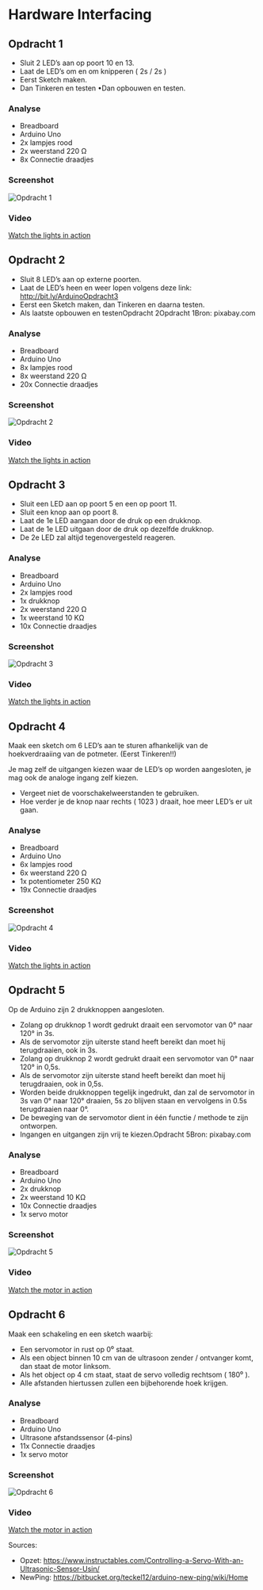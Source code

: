 # Hardware Interfacing
## Opdracht 1
- Sluit 2 LED’s aan op poort 10 en 13.
- Laat de LED’s om en om knipperen ( 2s / 2s ) 
- Eerst  Sketch maken.
- Dan Tinkeren en testen •Dan opbouwen en testen.

### Analyse
- Breadboard
- Arduino Uno
- 2x lampjes rood
- 2x weerstand 220 &#937;
- 8x Connectie draadjes

### Screenshot
![Opdracht 1](images/HI_Opdracht1.png)

### Video
[Watch the lights in action](https://drive.google.com/file/d/1_OCjr27sfI1AORYTMdb1KNq0bK0ZVrU2/view?usp=sharing)

## Opdracht 2
- Sluit 8 LED’s aan op externe poorten.
- Laat de LED’s heen en weer lopen volgens deze link: http://bit.ly/ArduinoOpdracht3
- Eerst een Sketch maken, dan Tinkeren en daarna testen.
- Als laatste opbouwen en testenOpdracht 2Opdracht 1Bron: pixabay.com

### Analyse
- Breadboard
- Arduino Uno
- 8x lampjes rood
- 8x weerstand 220 &#937; 
- 20x Connectie draadjes

### Screenshot
![Opdracht 2](images/HI_Opdracht2.png)

### Video
[Watch the lights in action](https://your-link-to-video.com)

## Opdracht 3
- Sluit een LED aan op poort 5 en een op poort 11. 
- Sluit een knop aan op poort 8. 
- Laat de 1e LED aangaan door de druk op een drukknop. 
- Laat de 1e LED uitgaan door de druk op dezelfde drukknop. 
- De 2e LED zal altijd tegenovergesteld reageren.

### Analyse
- Breadboard
- Arduino Uno
- 2x lampjes rood
- 1x drukknop
- 2x weerstand 220 &#937;
- 1x weerstand 10 K&#937;
- 10x Connectie draadjes

### Screenshot
![Opdracht 3](images/HI_Opdracht3.png)

### Video
[Watch the lights in action](https://your-link-to-video.com)

## Opdracht 4
Maak een sketch om 6 LED’s aan te sturen afhankelijk van de 
hoekverdraaiing van de potmeter. (Eerst Tinkeren!!)

Je mag zelf de uitgangen kiezen waar de LED’s op worden aangesloten, 
je mag ook de analoge ingang zelf kiezen. 

- Vergeet niet de voorschakelweerstanden te gebruiken. 
- Hoe verder je de knop naar rechts ( 1023 ) draait, 
  hoe meer LED’s er uit gaan.

### Analyse
- Breadboard
- Arduino Uno
- 6x lampjes rood
- 6x weerstand 220 &#937;
- 1x potentiometer 250 K&#937;
- 19x Connectie draadjes

### Screenshot
![Opdracht 4](images/HI_Opdracht4.png)

### Video
[Watch the lights in action](https://your-link-to-video.com)

## Opdracht 5
Op de Arduino zijn 2 drukknoppen aangesloten. 
- Zolang op drukknop 1 wordt gedrukt draait een servomotor van 0° naar 120° in 3s. 
- Als de servomotor zijn uiterste stand heeft bereikt dan moet hij terugdraaien, ook in 3s. 
- Zolang op drukknop 2 wordt gedrukt draait een servomotor van 0° naar 120° in 0,5s.  
- Als de servomotor zijn uiterste stand heeft bereikt dan moet hij terugdraaien, ook in 0,5s. 
- Worden beide drukknoppen tegelijk ingedrukt, dan zal  de servomotor in 3s van 0° naar 120° draaien, 
5s zo blijven staan en vervolgens in 0.5s terugdraaien naar 0°. 
- De beweging van de servomotor dient in één functie / methode te zijn ontworpen. 
- Ingangen en uitgangen zijn vrij te kiezen.Opdracht 5Bron: pixabay.com

### Analyse
- Breadboard
- Arduino Uno
- 2x drukknop
- 2x weerstand 10 K&#937;
- 10x Connectie draadjes
- 1x servo motor

### Screenshot
![Opdracht 5](images/HI_Opdracht5.png)

### Video
[Watch the motor in action](https://your-link-to-video.com)

## Opdracht 6
Maak een schakeling en een sketch waarbij: 
- Een servomotor in rust op 0⁰ staat. 
- Als een object binnen 10 cm van de ultrasoon zender / ontvanger komt, 
dan staat de motor linksom. 
- Als het object op 4 cm staat, staat de servo volledig rechtsom ( 180⁰ ). 
- Alle afstanden hiertussen zullen een bijbehorende hoek krijgen.

### Analyse
- Breadboard
- Arduino Uno
- Ultrasone afstandssensor (4-pins)
- 11x Connectie draadjes
- 1x servo motor

### Screenshot
![Opdracht 6](images/HI_Opdracht6.png)

### Video
[Watch the motor in action](https://your-link-to-video.com)

Sources: <br>
- Opzet: https://www.instructables.com/Controlling-a-Servo-With-an-Ultrasonic-Sensor-Usin/
- NewPing: https://bitbucket.org/teckel12/arduino-new-ping/wiki/Home